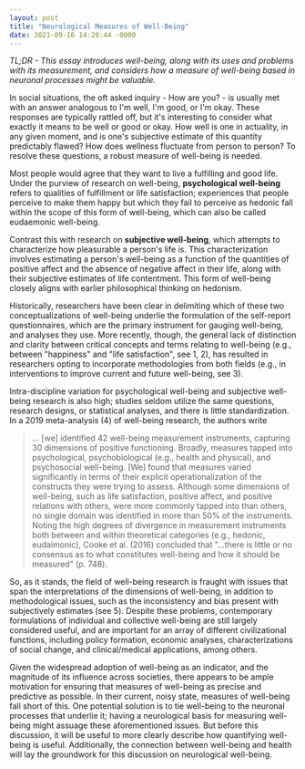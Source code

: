 ```yaml
---
layout: post
title: "Neurological Measures of Well-Being"
date: 2021-09-16 14:28:44 -0000
---
```


_TL;DR - This essay introduces well-being, along with its uses and problems with its measurement, and considers how a measure of well-being based in neuronal processes might be valuable._

In social situations, the oft asked inquiry - How are you? - is usually met with an answer analogous to I'm well, I'm good, or I'm okay. These responses are typically rattled off, but it's interesting to consider what exactly it means to be well or good or okay. How well is one in actuality, in any given moment, and is one's subjective estimate of this quantity predictably flawed? How does wellness fluctuate from person to person? To resolve these questions, a robust measure of well-being is needed.

Most people would agree that they want to live a fulfilling and good life. Under the purview of research on well-being, __psychological well-being__ refers to qualities of fulfillment or life satisfaction; experiences that people perceive to make them happy but which they fail to perceive as hedonic fall within the scope of this form of well-being, which can also be called eudaemonic well-being.

Contrast this with research on __subjective well-being__, which attempts to characterize how pleasurable a person's life is. This characterization involves estimating a person's well-being as a function of the quantities of positive affect and the absence of negative affect in their life, along with their subjective estimates of life contentment. This form of well-being closely aligns with earlier philosophical thinking on hedonism.

Historically, researchers have been clear in delimiting which of these two conceptualizations of well-being underlie the formulation of the self-report questionnaires, which are the primary instrument for gauging well-being, and analyses they use. More recently, though, the general lack of distinction and clarity between critical concepts and terms relating to well-being (e.g., between "happiness" and "life satisfaction", see 1, 2), has resulted in researchers opting to incorporate methodologies from both fields (e.g., in interventions to improve current and future well-being, see 3).

Intra-discipline variation for psychological well-being and subjective well-being research is also high; studies seldom utilize the same questions, research designs, or statistical analyses, and there is little standardization. In a 2019 meta-analysis (4) of well-being research, the authors write

> ... [we] identified 42 well-being measurement instruments, capturing 30 dimensions of positive functioning. Broadly, measures tapped into psychological, psychobiological (e.g., health and physical), and psychosocial well-being. [We] found that measures varied significantly in terms of their explicit operationalization of the constructs they were trying to assess. Although some dimensions of well-being, such as life satisfaction, positive affect, and positive relations with others, were more commonly tapped into than others, no single domain was identified in more than 50% of the instruments. Noting the high degrees of divergence in measurement instruments both between and within theoretical categories (e.g., hedonic, eudaimonic), Cooke et al. (2016) concluded that "...there is little or no consensus as to what constitutes well-being and how it should be measured" (p. 748).

So, as it stands, the field of well-being research is fraught with issues that span the interpretations of the dimensions of well-being, in addition to methodological issues, such as the inconsistency and bias present with subjectively estimates (see 5). Despite these problems, contemporary formulations of individual and collective well-being are still largely considered useful, and are important for an array of different civilizational functions, including policy formation, economic analyses, characterizations of social change, and clinical/medical applications, among others.

Given the widespread adoption of well-being as an indicator, and the magnitude of its influence across societies, there appears to be ample motivation for ensuring that measures of well-being as precise and predictive as possible. In their current, noisy state, measures of well-being fall short of this. One potential solution is to tie well-being to the neuronal processes that underlie it; having a neurological basis for measuring well-being might assuage these aforementioned issues. But before this discussion, it will be useful to more clearly describe how quantifying well-being is useful. Additionally, the connection between well-being and health will lay the groundwork for this discussion on neurological well-being.
